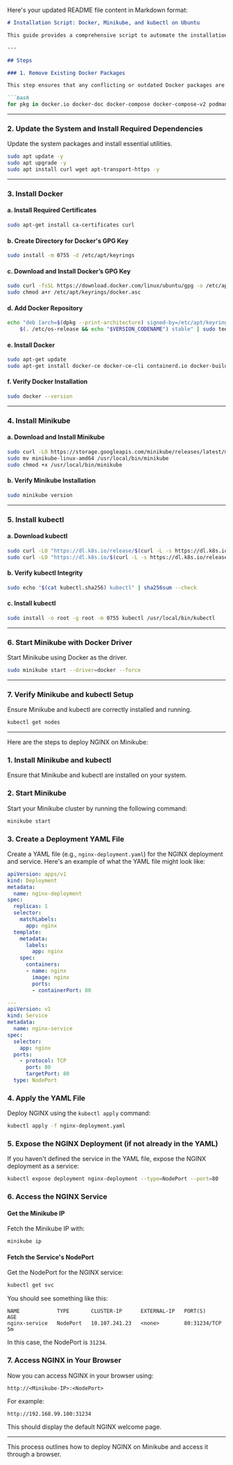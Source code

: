 Here's your updated README file content in Markdown format:

```markdown
# Installation Script: Docker, Minikube, and kubectl on Ubuntu

This guide provides a comprehensive script to automate the installation of Docker, Minikube, and kubectl on an Ubuntu-based system. This setup is ideal for preparing your machine for local Kubernetes cluster development and testing.

---

## Steps

### 1. Remove Existing Docker Packages

This step ensures that any conflicting or outdated Docker packages are removed before installing the latest version.

```bash
for pkg in docker.io docker-doc docker-compose docker-compose-v2 podman-docker containerd runc; do sudo apt-get remove $pkg; done
```

---

### 2. Update the System and Install Required Dependencies

Update the system packages and install essential utilities.

```bash
sudo apt update -y
sudo apt upgrade -y
sudo apt install curl wget apt-transport-https -y
```

---

### 3. Install Docker

#### a. Install Required Certificates

```bash
sudo apt-get install ca-certificates curl
```

#### b. Create Directory for Docker's GPG Key

```bash
sudo install -m 0755 -d /etc/apt/keyrings
```

#### c. Download and Install Docker’s GPG Key

```bash
sudo curl -fsSL https://download.docker.com/linux/ubuntu/gpg -o /etc/apt/keyrings/docker.asc
sudo chmod a+r /etc/apt/keyrings/docker.asc
```

#### d. Add Docker Repository

```bash
echo "deb [arch=$(dpkg --print-architecture) signed-by=/etc/apt/keyrings/docker.asc] https://download.docker.com/linux/ubuntu \
    $(. /etc/os-release && echo "$VERSION_CODENAME") stable" | sudo tee /etc/apt/sources.list.d/docker.list > /dev/null
```

#### e. Install Docker

```bash
sudo apt-get update
sudo apt-get install docker-ce docker-ce-cli containerd.io docker-buildx-plugin docker-compose-plugin
```

#### f. Verify Docker Installation

```bash
sudo docker --version
```

---

### 4. Install Minikube

#### a. Download and Install Minikube

```bash
sudo curl -LO https://storage.googleapis.com/minikube/releases/latest/minikube-linux-amd64
sudo mv minikube-linux-amd64 /usr/local/bin/minikube
sudo chmod +x /usr/local/bin/minikube
```

#### b. Verify Minikube Installation

```bash
sudo minikube version
```

---

### 5. Install kubectl

#### a. Download kubectl

```bash
sudo curl -LO "https://dl.k8s.io/release/$(curl -L -s https://dl.k8s.io/release/stable.txt)/bin/linux/amd64/kubectl"
sudo curl -LO "https://dl.k8s.io/$(curl -L -s https://dl.k8s.io/release/stable.txt)/bin/linux/amd64/kubectl.sha256"
```

#### b. Verify kubectl Integrity

```bash
sudo echo "$(cat kubectl.sha256) kubectl" | sha256sum --check
```

#### c. Install kubectl

```bash
sudo install -o root -g root -m 0755 kubectl /usr/local/bin/kubectl
```

---

### 6. Start Minikube with Docker Driver

Start Minikube using Docker as the driver.

```bash
sudo minikube start --driver=docker --force
```

---

### 7. Verify Minikube and kubectl Setup

Ensure Minikube and kubectl are correctly installed and running.

```bash
kubectl get nodes
```

---

Here are the steps to deploy NGINX on Minikube:

### 1. **Install Minikube and kubectl**
Ensure that Minikube and kubectl are installed on your system. 

### 2. **Start Minikube**
Start your Minikube cluster by running the following command:
```bash
minikube start
```

### 3. **Create a Deployment YAML File**
Create a YAML file (e.g., `nginx-deployment.yaml`) for the NGINX deployment and service. Here's an example of what the YAML file might look like:

```yaml
apiVersion: apps/v1
kind: Deployment
metadata:
  name: nginx-deployment
spec:
  replicas: 1
  selector:
    matchLabels:
      app: nginx
  template:
    metadata:
      labels:
        app: nginx
    spec:
      containers:
      - name: nginx
        image: nginx
        ports:
        - containerPort: 80

---
apiVersion: v1
kind: Service
metadata:
  name: nginx-service
spec:
  selector:
    app: nginx
  ports:
    - protocol: TCP
      port: 80
      targetPort: 80
  type: NodePort
```

### 4. **Apply the YAML File**
Deploy NGINX using the `kubectl apply` command:
```bash
kubectl apply -f nginx-deployment.yaml
```

### 5. **Expose the NGINX Deployment (if not already in the YAML)**
If you haven't defined the service in the YAML file, expose the NGINX deployment as a service:
```bash
kubectl expose deployment nginx-deployment --type=NodePort --port=80
```

### 6. **Access the NGINX Service**
#### Get the Minikube IP
Fetch the Minikube IP with:
```bash
minikube ip
```

#### Fetch the Service's NodePort
Get the NodePort for the NGINX service:
```bash
kubectl get svc
```
You should see something like this:
```
NAME            TYPE       CLUSTER-IP      EXTERNAL-IP   PORT(S)        AGE
nginx-service   NodePort   10.107.241.23   <none>        80:31234/TCP   5m
```

In this case, the NodePort is `31234`.

### 7. **Access NGINX in Your Browser**
Now you can access NGINX in your browser using:
```
http://<Minikube-IP>:<NodePort>
```
For example:
```
http://192.168.99.100:31234
```

This should display the default NGINX welcome page.

---

This process outlines how to deploy NGINX on Minikube and access it through a browser.

